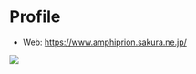 # Profile

* Web: https://www.amphiprion.sakura.ne.jp/


![](https://github-readme-stats.vercel.app/api/top-langs?username=yukimura-manase&show_icons=true&locale=en&layout=compact)
